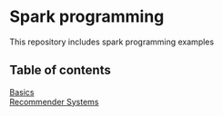 
# Spark programming
This repository includes spark programming examples

## Table of contents
  [Basics](https://github.com/saurabbhsp/Big-Data-Programming/tree/master/Spark/BasicOperations)<br/>
  [Recommender Systems]()<br/>
